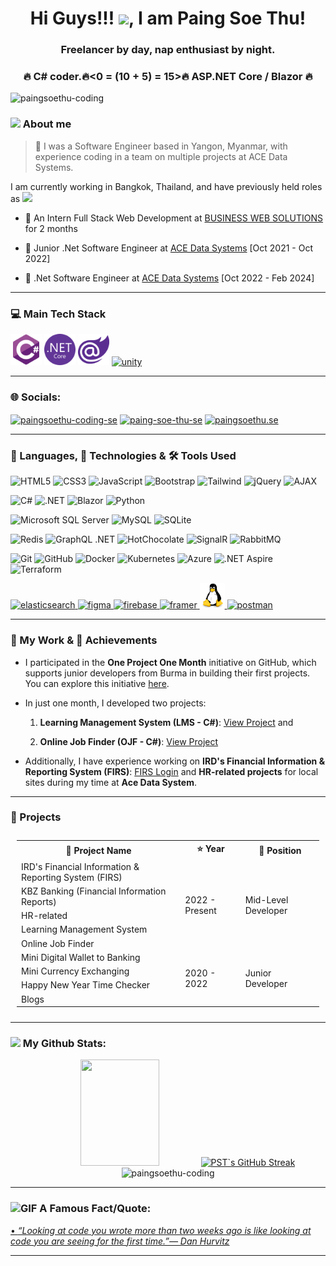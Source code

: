 <h1 align="center">Hi Guys!!! <img src="https://github.com/TheDudeThatCode/TheDudeThatCode/blob/master/Assets/Hi.gif" width="35" />, I am Paing Soe Thu! </h1>
<h3 align="center">Freelancer by day, nap enthusiast by night.</h3>
<h3 align="center"⚡Building a better future.⚡ </h3>
<h3 align="center">🔥 C# coder.🔥<0 = (10 + 5) = 15>🔥 ASP.NET Core / Blazor 🔥</h3>

<p align="left"> <img src="https://komarev.com/ghpvc/?username=paingsoethu-coding&label=Profile%20views&color=0e75b6&style=flat" alt="paingsoethu-coding" /> </p>



### <img src="https://github.com/TheDudeThatCode/TheDudeThatCode/blob/master/Assets/Developer.gif" width="45" /> About me 
> 🏦 I was a Software Engineer based in Yangon, Myanmar, with experience coding in a team on multiple projects at ACE Data Systems.

I am currently working in Bangkok, Thailand, and have previously held roles as <img src="https://media.giphy.com/media/WUlplcMpOCEmTGBtBW/giphy.gif" width="30">

- 💼 An Intern Full Stack Web Development at [BUSINESS WEB SOLUTIONS](https://businesswebsolutions.in/internship/) for 2 months

- 💼 Junior .Net Software Engineer at [ACE Data Systems](https://acedatasystems.com/) [Oct 2021 - Oct 2022]

- 💼 .Net Software Engineer at [ACE Data Systems](https://acedatasystems.com/) [Oct 2022 - Feb 2024]

--- 
  
### 💻 Main Tech Stack
<img  src="https://github.com/devicons/devicon/blob/master/icons/csharp/csharp-original.svg"  alt="csharp logo"  width="50"  height="50"  />   <img  src="https://github.com/devicons/devicon/blob/master/icons/dotnetcore/dotnetcore-original.svg"  alt="dotnet logo"  width="50"  height="50"  />   <img  src="https://github.com/devicons/devicon/blob/master/icons/blazor/blazor-original.svg"  alt="JavaScript logo"  width="50"  height="50"  />  <a href="https://unity.com/" target="_blank" rel="noreferrer"> <img src="https://www.vectorlogo.zone/logos/unity3d/unity3d-icon.svg" alt="unity" width="50" height="50"/> </a> 

--- 
  
### 🌐 Socials:
<p align="left">
<a href="https://dev.to/paingsoethu-coding-se" target="blank"><img align="center" src="https://raw.githubusercontent.com/rahuldkjain/github-profile-readme-generator/master/src/images/icons/Social/devto.svg" alt="paingsoethu-coding-se" height="30" width="40" /></a>
<a href="https://linkedin.com/in/paing-soe-thu-se" target="blank"><img align="center" src="https://raw.githubusercontent.com/rahuldkjain/github-profile-readme-generator/master/src/images/icons/Social/linked-in-alt.svg" alt="paing-soe-thu-se" height="30" width="40" /></a>
<a href="https://fb.com/paingsoethu.se" target="blank"><img align="center" src="https://raw.githubusercontent.com/rahuldkjain/github-profile-readme-generator/master/src/images/icons/Social/facebook.svg" alt="paingsoethu.se" height="30" width="40" /></a>
</p>
<!-- [![Gmail](https://img.shields.io/badge/Gmail-paingsoethu960613%40gmail.com-blue)](mailto:paingsoethu960613@gmail.com)  -->

---



###  🔭 Languages, 🤖 Technologies &  🛠 Tools Used

![HTML5](https://img.shields.io/badge/HTML5-%23E34F26.svg?style=flat&logo=html5&logoColor=white) ![CSS3](https://img.shields.io/badge/CSS3-%231572B6.svg?style=flat&logo=css3&logoColor=white) ![JavaScript](https://img.shields.io/badge/JavaScript-%23F7DF1E.svg?style=flat&logo=javascript&logoColor=white) ![Bootstrap](https://img.shields.io/badge/Bootstrap-%23563D7C.svg?style=flat&logo=bootstrap&logoColor=white) ![Tailwind](https://img.shields.io/badge/Tailwind-%2338B2AC.svg?style=flat&logo=tailwindcss&logoColor=white) ![jQuery](https://img.shields.io/badge/jQuery-%230769AD.svg?style=flat&logo=jquery&logoColor=white) ![AJAX](https://img.shields.io/badge/AJAX-%232D5B8B.svg?style=flat&logo=ajax&logoColor=white)

![C#](https://img.shields.io/badge/c%23-%23239120.svg?style=flat&logo=c-sharp&logoColor=white) ![.NET](https://img.shields.io/badge/.NET-%235C2D91.svg?style=flat&logo=.net&logoColor=white) ![Blazor](https://img.shields.io/badge/blazor-%235C2D91.svg?style=flat&logo=blazor&logoColor=white) ![Python](https://img.shields.io/badge/python-3670A0?style=flat&logo=python&logoColor=ffdd54)

![Microsoft SQL Server](https://img.shields.io/badge/Microsoft%20SQL%20Server-%23CC2927.svg?style=flat&logo=microsoft-sql-server&logoColor=white) ![MySQL](https://img.shields.io/badge/MySQL-%234479A1.svg?style=flat&logo=mysql&logoColor=white) ![SQLite](https://img.shields.io/badge/SQLite-%2307405F.svg?style=flat&logo=sqlite&logoColor=white) 

![Redis](https://img.shields.io/badge/Redis-%23D92D2F.svg?style=flat&logo=redis&logoColor=white) ![GraphQL .NET](https://img.shields.io/badge/GraphQL.NET-%23990000.svg?style=flat&logo=graphql&logoColor=white) ![HotChocolate](https://img.shields.io/badge/HotChocolate-%237C3A5D.svg?style=flat&logo=graphql&logoColor=white) ![SignalR](https://img.shields.io/badge/SignalR-%23005C8D.svg?style=flat&logo=aspdotnet&logoColor=white) ![RabbitMQ](https://img.shields.io/badge/RabbitMQ-%23FF6600.svg?style=flat&logo=rabbitmq&logoColor=white)

![Git](https://img.shields.io/badge/Git-%23F14E32.svg?style=flat&logo=git&logoColor=white) ![GitHub](https://img.shields.io/badge/GitHub-%23181717.svg?style=flat&logo=github&logoColor=white) ![Docker](https://img.shields.io/badge/Docker-%232496ED.svg?style=flat&logo=docker&logoColor=white) ![Kubernetes](https://img.shields.io/badge/Kubernetes-%233C87B7.svg?style=flat&logo=kubernetes&logoColor=white) ![Azure](https://img.shields.io/badge/Azure-%230078D4.svg?style=flat&logo=azure&logoColor=white) ![.NET Aspire](https://img.shields.io/badge/.NET%20Aspire-%234F6D7A.svg?style=flat&logo=.net&logoColor=white) ![Terraform](https://img.shields.io/badge/Terraform-%234B2D8B.svg?style=flat&logo=terraform&logoColor=white)

<p align="left"> 
<a href="https://www.elastic.co" target="_blank" rel="noreferrer">  <img src="https://www.vectorlogo.zone/logos/elastic/elastic-icon.svg" alt="elasticsearch" width="40" height="40"/> </a>  <a href="https://www.figma.com/" target="_blank" rel="noreferrer">  <img src="https://www.vectorlogo.zone/logos/figma/figma-icon.svg" alt="figma" width="40" height="40"/> </a>  <a href="https://firebase.google.com/" target="_blank" rel="noreferrer">  <img src="https://www.vectorlogo.zone/logos/firebase/firebase-icon.svg" alt="firebase" width="40" height="40"/> </a>   <a href="https://www.framer.com/" target="_blank" rel="noreferrer">  <img src="https://www.vectorlogo.zone/logos/framer/framer-icon.svg" alt="framer" width="40" height="40"/> </a>  <a href="https://www.linux.org/" target="_blank" rel="noreferrer">  <img src="https://raw.githubusercontent.com/devicons/devicon/master/icons/linux/linux-original.svg" alt="linux" width="40" height="40"/> </a>  <a href="https://postman.com" target="_blank" rel="noreferrer">  <img src="https://www.vectorlogo.zone/logos/getpostman/getpostman-icon.svg" alt="postman" width="40" height="40"/> </a>
</p>


---

### 🦖 My Work & 🌱 Achievements


- I participated in the **One Project One Month** initiative on GitHub, which supports junior developers from Burma in building their first projects. You can explore this initiative [here](https://github.com/one-project-one-month).

- In just one month, I developed two projects:

    1.  **Learning Management System (LMS - C#)**: [View Project](https://github.com/one-project-one-month/lms-csharp) and

    2.  **Online Job Finder (OJF - C#)**: [View Project](https://github.com/one-project-one-month/online-job-finder-csharp)

- Additionally, I have experience working on **IRD's Financial Information & Reporting System (FIRS)**: [FIRS Login](https://firs.ird.gov.mm/login.aspx) and **HR-related projects** for local sites during my time at **Ace Data System**.


---

### 🦾 Projects

<div style="display: flex; flex-wrap: wrap; justify-content: space-between;">
    <table style="flex: 1; min-width: 300px; margin: 10px; border-collapse: collapse;">
      <tr>
        <th>🚀 Project Name</th>
        <th>⭐ Year</th>
        <th>🤖 Position</th>
      </tr>
      <!-- Mid-Level Developer -->
      <tr>
        <td>IRD's Financial Information & Reporting System (FIRS)</td>
        <td rowspan="5">2022 - Present</td>
        <td rowspan="5">Mid-Level Developer</td>
      </tr>
      <tr>
        <td>KBZ Banking (Financial Information Reports)</td>
      </tr>
      <tr>
        <td>HR-related</td>
      </tr>
      <tr>
        <td>Learning Management System</td>
      </tr>
      <tr>
        <td>Online Job Finder</td>
      </tr>
      <!-- Junior Developer -->
      <tr>
        <td>Mini Digital Wallet to Banking</td>
        <td rowspan="4">2020 - 2022</td>
        <td rowspan="4">Junior Developer</td>
      </tr>
      <tr>
        <td>Mini Currency Exchanging</td>
      </tr>
      <tr>
        <td>Happy New Year Time Checker</td>
      </tr>
      <tr>
        <td>Blogs</td>
      </tr>
  </table>
</div>

----
<h3 align="left"><img src='https://media1.giphy.com/media/du3J3cXyzhj75IOgvA/giphy.gif?cid=ecf05e47x2g034i9pzwtzzsd3xgg2w9nr94t4tflbbgo3008&rid=giphy.gif' width='25' /> My Github Stats:</h3>
<p  align="center">
<img  height="170px"  width="50%"  src ="https://github-readme-stats.vercel.app/api?username=paingsoethu-coding&theme=great-gatsby&show_icons=true&hide_border=true&count_private=true"> 
<a href="https://git.io/streak-stats"><img src="https://github-readme-streak-stats-sage-eta.vercel.app?user=paingsoethu-coding&theme=great-gatsby&hide_border=true&short_numbers=true&card_width=499&card_height=140" alt="PST`s GitHub Streak" /></a>
<img src="https://github-readme-stats.vercel.app/api/top-langs?username=paingsoethu-coding&show_icons=true&locale=en&layout=compact&theme=great-gatsby" alt="paingsoethu-coding" />
</p>

---

### <img alt="GIF" src="https://github.com/TheDudeThatCode/TheDudeThatCode/blob/master/Assets/hmm.gif" width="20" /> A Famous Fact/Quote:
<a href="https://github.com/marketplace/actions/quote-readme">
<!--STARTS_HERE_QUOTE_README-->
• <i>“Looking at code you wrote more than two weeks ago is like looking at code you are seeing for the first time.”— Dan Hurvitz   </i>
<!--ENDS_HERE_QUOTE_README-->
</a>

---
